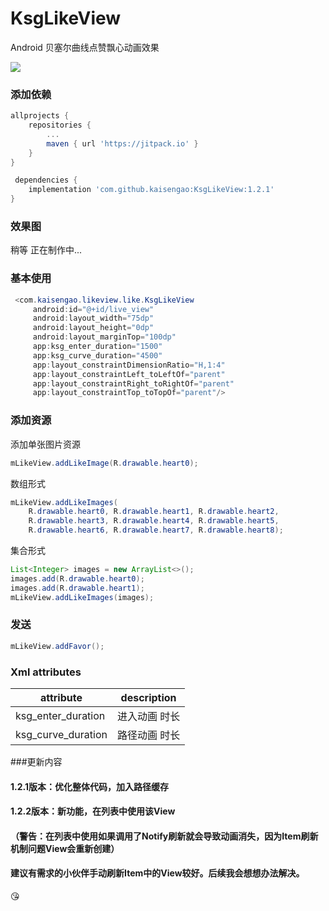 # KsgLikeView
Android 贝塞尔曲线点赞飘心动画效果

[![](https://jitpack.io/v/kaisengao/KsgLikeView.svg)](https://jitpack.io/#kaisengao/KsgLikeView)

### 添加依赖
``` gradle
allprojects {
	repositories {
		...
		maven { url 'https://jitpack.io' }
	}
}
```

``` gradle  
 dependencies {
	implementation 'com.github.kaisengao:KsgLikeView:1.2.1'
}
```

### 效果图
稍等 正在制作中...


### 基本使用

```java
 <com.kaisengao.likeview.like.KsgLikeView
     android:id="@+id/live_view"
     android:layout_width="75dp"
     android:layout_height="0dp"
     android:layout_marginTop="100dp"
     app:ksg_enter_duration="1500"
     app:ksg_curve_duration="4500"
     app:layout_constraintDimensionRatio="H,1:4"
     app:layout_constraintLeft_toLeftOf="parent"
     app:layout_constraintRight_toRightOf="parent"
     app:layout_constraintTop_toTopOf="parent"/>
```
### 添加资源

添加单张图片资源
```java
mLikeView.addLikeImage(R.drawable.heart0);
```
数组形式
```java
mLikeView.addLikeImages(
    R.drawable.heart0, R.drawable.heart1, R.drawable.heart2,
    R.drawable.heart3, R.drawable.heart4, R.drawable.heart5,
    R.drawable.heart6, R.drawable.heart7, R.drawable.heart8);
```
集合形式
```java
List<Integer> images = new ArrayList<>();
images.add(R.drawable.heart0);
images.add(R.drawable.heart1);
mLikeView.addLikeImages(images);
```
### 发送

```java
mLikeView.addFavor();
```
### Xml attributes
 attribute  | description 
 ------------- | -------------
 ksg_enter_duration | 进入动画 时长
 ksg_curve_duration | 路径动画 时长
 
 ###更新内容
 #### 1.2.1版本：优化整体代码，加入路径缓存
 #### 1.2.2版本：新功能，在列表中使用该View
 #### 	  （警告：在列表中使用如果调用了Notify刷新就会导致动画消失，因为Item刷新机制问题View会重新创建）
 ####      建议有需求的小伙伴手动刷新Item中的View较好。后续我会想想办法解决。
 

:kissing_heart:
 
